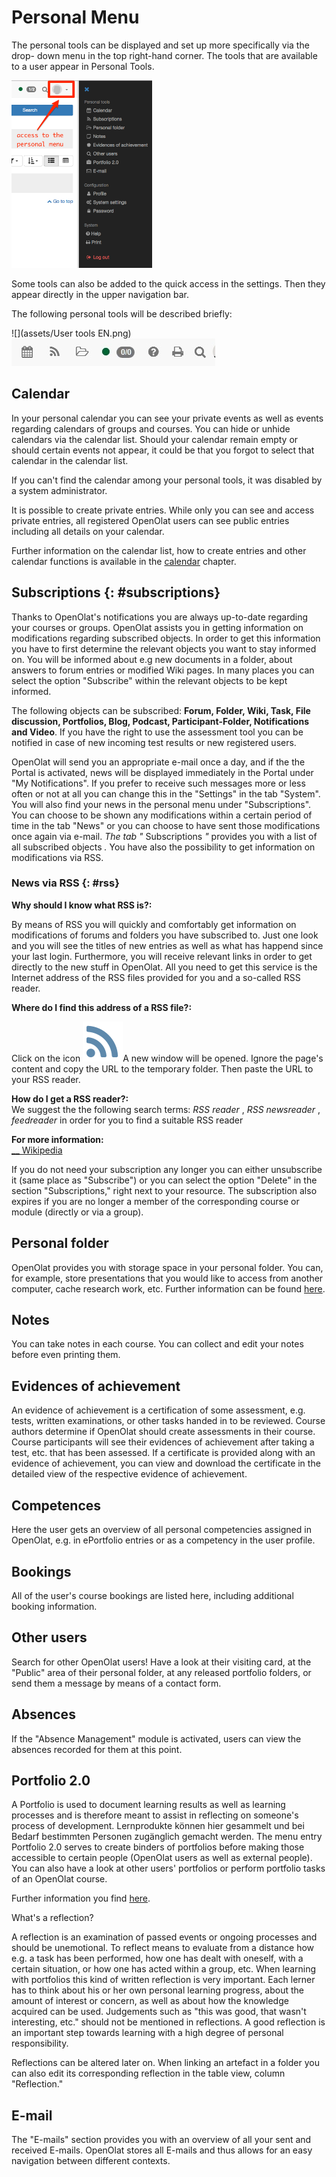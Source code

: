 # Personal Menu

The personal tools can be displayed and set up more specifically via the drop-
down menu in the top right-hand corner. The tools that are available to a user
appear in Personal Tools.

![](assets/en_personalmenu.png)

  

Some tools can also be added to the quick access in the settings. Then they
appear directly in the upper navigation bar.

The following personal tools will be described briefly:

![](assets/User tools EN.png)
![](assets/Benutzerwerkzeuge2.jpg)

##  Calendar

In your personal calendar you can see your private events as well as events
regarding calendars of groups and courses. You can hide or unhide calendars
via the calendar list. Should your calendar remain empty or should certain
events not appear, it could be that you forgot to select that calendar in the
calendar list.

  

If you can't find the calendar among your personal tools, it was disabled by a
system administrator.

It is possible to create private entries. While only you can see and access
private entries, all registered OpenOlat users can see public entries
including all details on your calendar.

Further information on the calendar list, how to create entries and other
calendar functions is available in the [calendar](Calendar.md) chapter.

##  Subscriptions {: #subscriptions}

Thanks to OpenOlat's notifications you are always up-to-date regarding your
courses or groups. OpenOlat assists you in getting information on
modifications regarding subscribed objects. In order to get this information
you have to first determine the relevant objects you want to stay informed on.
You will be informed about e.g new documents in a folder, about answers to
forum entries or modified Wiki pages. In many places you can select the option
"Subscribe" within the relevant objects to be kept informed.

The following objects can be subscribed:  **Forum, Folder, Wiki, Task, File
discussion, Portfolios, Blog, Podcast, Participant-Folder, Notifications and
Video**. If you have the right to use the assessment tool you can be notified
in case of new incoming test results or new registered users.

OpenOlat will send you an appropriate e-mail once a day, and if the the Portal
is activated, news will be displayed immediately in the Portal under "My
Notifications". If you prefer to receive such messages more or less often or
not at all you can change this in the "Settings" in the tab "System". You will
also find your news in the personal menu under "Subscriptions". You can choose
to be shown any modifications within a certain period of time in the tab
"News" or you can choose to have sent those modifications once again via
e-mail. _The tab "_ Subscriptions _"_ provides you with a list of all
subscribed objects _._ You have also the possibility to get information on
modifications via RSS.


### News via RSS {: #rss}

**Why should I know what RSS is?:**

By means of RSS you will quickly and comfortably get information on
modifications of forums and folders you have subscribed to. Just one look and
you will see the titles of new entries as well as what has happend since your
last login. Furthermore, you will receive relevant links in order to get
directly to the new stuff in OpenOlat. All you need to get this service is the
Internet address of the RSS files provided for you and a so-called RSS reader.  
  
**Where do I find this address of a RSS file?:**

Click on the icon
![](assets/rss.png)A
new window will be opened. Ignore the page's content and copy the URL to the
temporary folder. Then paste the URL to your RSS reader.  
  
**How do I get a RSS reader?:**  
We suggest the the following search terms: _RSS reader_ , _RSS newsreader_ ,
_feedreader_ in order for you to find a suitable RSS reader  
  
 **For more information:**  
[__ Wikipedia](http://en.wikipedia.org/wiki/Rss_feed)

  

If you do not need your subscription any longer you can either unsubscribe it
(same place as "Subscribe") or you can select the option "Delete" in the
section "Subscriptions," right next to your resource. The subscription also
expires if you are no longer a member of the corresponding course or module
(directly or via a group).

##  Personal folder

OpenOlat provides you with storage space in your personal folder. You can, for
example, store presentations that you would like to access from another
computer, cache research work, etc. Further information can be found
[here](Personal_folders.md).

##  Notes

You can take notes in each course. You can collect and edit your notes before
even printing them.

##  Evidences of achievement

An evidence of achievement is a certification of some assessment, e.g. tests,
written examinations, or other tasks handed in to be reviewed. Course authors
determine if OpenOlat should create assessments in their course. Course
participants will see their evidences of achievement after taking a test, etc.
that has been assessed. If a certificate is provided along with an evidence of
achievement, you can view and download the certificate in the detailed view of
the respective evidence of achievement.

## Competences

Here the user gets an overview of all personal competencies assigned in
OpenOlat, e.g. in ePortfolio entries or as a competency in the user profile.

## Bookings

All of the user's course bookings are listed here, including additional
booking information.

##  Other users

Search for other OpenOlat users! Have a look at their visiting card, at the
"Public" area of their personal folder, at any released portfolio folders, or
send them a message by means of a contact form.

## Absences

If the "Absence Management" module is activated, users can view the absences
recorded for them at this point.

##  Portfolio 2.0

A Portfolio is used to document learning results as well as learning processes
and is therefore meant to assist in reflecting on someone's process of development. Lernprodukte können hier gesammelt und bei Bedarf bestimmten Personen zugänglich gemacht werden.  The menu entry Portfolio 2.0 serves to create binders of portfolios before making those accessible to certain people (OpenOlat users as well as external people). You can also have a look at other users' portfolios
or perform portfolio tasks of an OpenOlat course. 

Further information you find [here](../area_modules/Portfolio_General_Information.md).  

 What's a reflection?

A reflection is an examination of passed events or ongoing processes and
should be unemotional. To reflect means to evaluate from a distance how e.g. a
task has been performed, how one has dealt with oneself, with a certain
situation, or how one has acted within a group, etc. When learning with
portfolios this kind of written reflection is very important. Each lerner has
to think about his or her own personal learning progress, about the amount of
interest or concern, as well as about how the knowledge acquired can be used.
Judgements such as "this was good, that wasn't interesting, etc." should not
be mentioned in reflections. A good reflection is an important step towards
learning with a high degree of personal responsibility.

Reflections can be altered later on. When linking an artefact in a folder you
can also edit its corresponding reflection in the table view, column
"Reflection."

##  E-mail

The "E-mails" section provides you with an overview of all your sent and
received E-mails. OpenOlat stores all E-mails and thus allows for an easy
navigation between different contexts.

